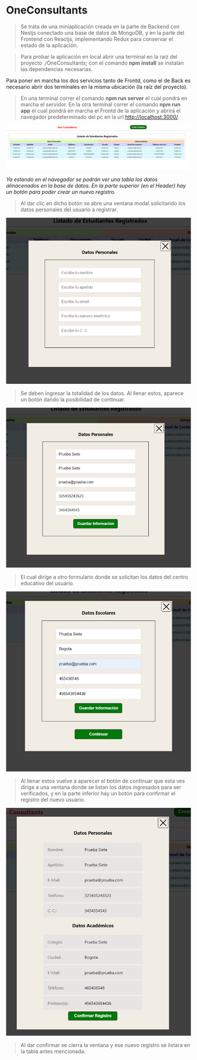 # OneConsultants

> Se trata de una miniaplicación creada en la parte de Backend con Nestjs conectado una base de datos de MongoDB, y en la parte del Frontend con Reactjs, implementando Redux para conservar el estado de la aplicación.

> Para probar la aplicación en local abrir una terminal en la raíz del proyecto ./OneConsultants; con el comando **npm install** se instalan las dependencias necesarias.

Para poner en marcha los dos servicios tanto de Frontd, como el de Back es necesario abrir dos terminales en la misma ubicación (la raíz del proyecto).

> En una terminal correr el comando **npm run server** el cual pondrá en marcha el servidor.
En la otra terminal correr el comando **npm run app** el cual pondrá en marcha el Frontd de la aplicación y abrirá el navegador predeterminado del pc en la url [http://localhost:3000/](http://localhost:3000/ "http://localhost:3000/").

![Imagen del Home](https://raw.githubusercontent.com/CarlosGiovannyG/OneConsultants/master/docs/images/1.png)


*Ya estando en el navegador se podrán ver una tabla los datos almacenados en la base de datos. En la parte superior (en el Header) hay un botón para poder crear un nuevo registro.*

> Al dar clic en dicho botón se abre una ventana modal solicitando los datos personales del usuario a registrar.

![Imagen del Home](./docs/images/2.png)

> Se deben ingresar la totalidad de los datos. Al llenar estos, aparece un botón dando la posibilidad de continuar.

![Imagen del Home](https://raw.githubusercontent.com/CarlosGiovannyG/OneConsultants/master/docs/images/3.png)

 > El cual dirige a otro formulario donde se solicitan los datos del centro educativo del usuario.

![Imagen del Home](https://raw.githubusercontent.com/CarlosGiovannyG/OneConsultants/master/docs/images/4.png)

 > Al llenar estos vuelve a aparecer el botón de continuar que esta ves dirige a una ventana donde se listan los datos ingresados para ser verificados, y en la parte inferior hay un botón para confirmar el registro del nuevo usuario.

 ![Imagen del Home](https://raw.githubusercontent.com/CarlosGiovannyG/OneConsultants/master/docs/images/5.png)
 
 > Al dar confirmar se cierra la ventana y ese nuevo registro se listara en la tabla antes mencionada.

